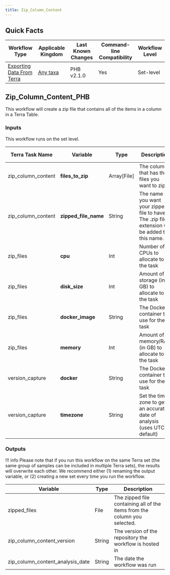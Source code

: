 ```yaml
---
title: Zip_Column_Content
---
```


## Quick Facts

| **Workflow Type** | **Applicable Kingdom** | **Last Known Changes** | **Command-line Compatibility** | **Workflow Level** |
|---|---|---|---|---|
| [Exporting Data From Terra](../../workflows_overview/workflows_type.md/#exporting-data-from-terra) | [Any taxa](../../workflows_overview/workflows_kingdom.md/#any-taxa) | PHB v2.1.0 | Yes | Set-level |

## Zip_Column_Content_PHB

This workflow will create a zip file that contains all of the items in a column in a Terra Table.

### Inputs

This workflow runs on the set level.

<div class="searchable-table" markdown="1">

| **Terra Task Name** | **Variable** | **Type** | **Description** | **Default Value** | **Terra Status** |
|---|---|---|---|---|---|
| zip_column_content | **files_to_zip** | Array[File] | The column that has the files you want to zip. |  | Required |
| zip_column_content | **zipped_file_name** | String | The name you want your zipped file to have. The .zip file extension will be added to this name. |  | Required |
| zip_files | **cpu** | Int | Number of CPUs to allocate to the task | 2 | Optional |
| zip_files | **disk_size** | Int | Amount of storage (in GB) to allocate to the task | 100 | Optional |
| zip_files | **docker_image** | String | The Docker container to use for the task | "us-docker.pkg.dev/general-theiagen/theiagen/utility:1.1" | Optional |
| zip_files | **memory** | Int | Amount of memory/RAM (in GB) to allocate to the task | 8 | Optional |
| version_capture | **docker** | String | The Docker container to use for the task | "us-docker.pkg.dev/general-theiagen/theiagen/alpine-plus-bash:3.20.0" | Optional |
| version_capture | **timezone** | String | Set the time zone to get an accurate date of analysis (uses UTC by default) |  | Optional |

</div>

### Outputs

!!! info
    Please note that if you run this workflow on the same Terra set (the same group of samples can be included in multiple Terra sets), the results will overwrite each other. We recommend either (1) renaming the output variable, or (2) creating a new set every time you run the workflow.

| **Variable** | **Type** | **Description** |
|---|---|---|
| zipped_files | File | The zipped file containing all of the items from the column you selected. |
| zip_column_content_version | String | The version of the repository the workflow is hosted in |
| zip_column_content_analysis_date | String | The date the workflow was run |
